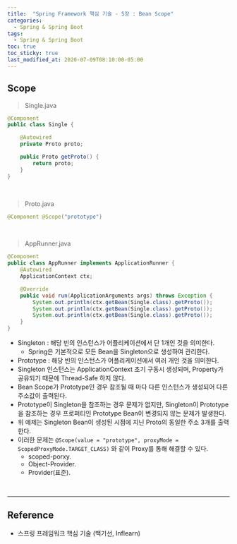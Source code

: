 ```yaml
---
title:  "Spring Framework 핵심 기술 - 5장 : Bean Scope"
categories:
  - Spring & Spring Boot
tags:
  - Spring & Spring Boot
toc: true
toc_sticky: true
last_modified_at: 2020-07-09T08:10:00-05:00
---
```


## Scope

> Single.java

```java
@Component
public class Single {

    @Autowired
    private Proto proto;

    public Proto getProto() {
        return proto;
    }
}
```

<br>

> Proto.java

```java
@Component @Scope("prototype")
```

<br>

> AppRunner.java

```java
@Component
public class AppRunner implements ApplicationRunner {
    @Autowired
    ApplicationContext ctx;

    @Override
    public void run(ApplicationArguments args) throws Exception {
        System.out.println(ctx.getBean(Single.class).getProto());
        System.out.println(ctx.getBean(Single.class).getProto());
        System.out.println(ctx.getBean(Single.class).getProto());
    }
}
```

* Singleton : 해당 빈의 인스턴스가 어플리케이션에서 단 1개인 것을 의미한다.
  * Spring은 기본적으로 모든 Bean을 Singleton으로 생성하여 관리한다.
* Prototype : 해당 빈의 인스턴스가 어플리케이션에서 여러 개인 것을 의미한다.
* Singleton 인스턴스는 ApplicationContext 초기 구동시 생성되며, Property가 공유되기 때문에 Thread-Safe 하지 않다.
* Bean Scope가 Prototype인 경우 참조될 때 마다 다른 인스턴스가 생성되어 다른 주소값이 출력된다.
* Prototype이 Singleton을 참조하는 경우 문제가 없지만, Singleton이 Prototype을 참조하는 경우 프로퍼티인 Prototype Bean이 변경되지 않는 문제가 발생한다.
* 위 예제는 Singleton Bean이 생성된 시점에 지닌 Proto의 동일한 주소 3개를 출력한다.
* 이러한 문제는 `@Scope(value = "prototype", proxyMode = ScopedProxyMode.TARGET_CLASS)` 와 같이 Proxy를 통해 해결할 수 있다.
  * scoped-porxy.
  * Object-Provider.
  * Provider(표준).

<br>

---

## Reference

*	스프링 프레임워크 핵심 기술 (백기선, Inflearn)
